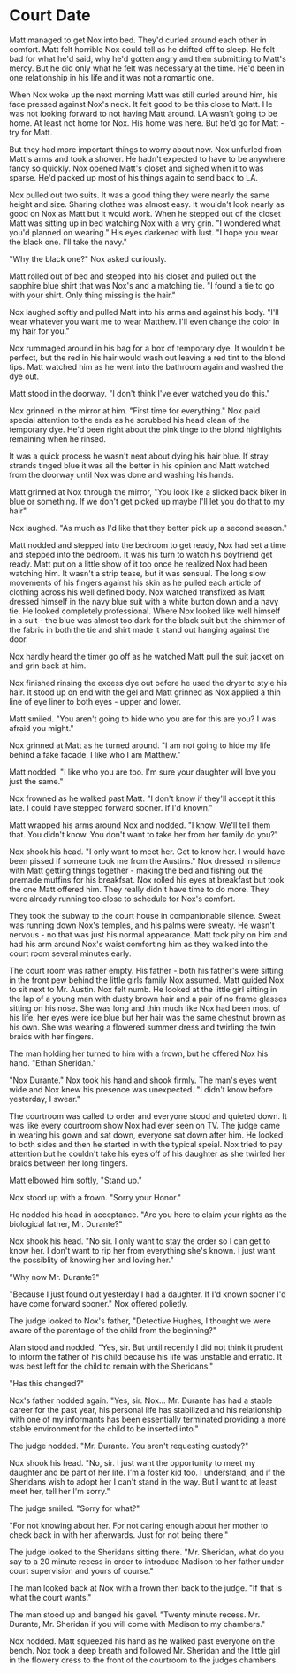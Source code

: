 # Court Date

Matt managed to get Nox into bed.  They'd curled around each other in comfort.  Matt felt horrible Nox could tell as he drifted off to sleep.  He felt bad for what he'd said, why he'd gotten angry and then submitting to Matt's mercy.  But he did only what he felt was necessary at the time.  He'd been in one relationship in his life and it was not a romantic one.

When Nox woke up the next morning Matt was still curled around him, his face pressed against Nox's neck.  It felt good to be this close to Matt.  He was not looking forward to not having Matt around.  LA wasn't going to be home.  At least not home for Nox.  His home was here.  But he'd go for Matt - try for Matt.

But they had more important things to worry about now.  Nox unfurled from Matt's arms and took a shower.  He hadn't expected to have to be anywhere fancy so quickly.  Nox opened Matt's closet and sighed when it to was sparse.  He'd packed up most of his things again to send back to LA.  

Nox pulled out two suits.  It was a good thing they were nearly the same height and size.  Sharing clothes was almost easy.  It wouldn't look nearly as good on Nox as Matt but it would work.  When he stepped out of the closet Matt was sitting up in bed watching Nox with a wry grin.  "I wondered what you'd planned on wearing."  His eyes darkened with lust.  "I hope you wear the black one.  I'll take the navy."

"Why the black one?"  Nox asked curiously.

Matt rolled out of bed and stepped into his closet and pulled out the sapphire blue shirt that was Nox's and a matching tie.  "I found a tie to go with your shirt.  Only thing missing is the hair."

Nox laughed softly and pulled Matt into his arms and against his body.  "I'll wear whatever you want me to wear Matthew.  I'll even change the color in my hair for you."

Nox rummaged around in his bag for a box of temporary dye.  It wouldn't be perfect, but the red in his hair would wash out leaving a red tint to the blond tips.  Matt watched him as he went into the bathroom again and washed the dye out.  

Matt stood in the doorway.  "I don't think I've ever watched you do this."

Nox grinned in the mirror at him.  "First time for everything."  Nox paid special attention to the ends as he scrubbed his head clean of the temporary dye.  He'd been right about the pink tinge to the blond highlights remaining when he rinsed.  

It was a quick process he wasn't neat about dying his hair blue.  If stray strands tinged blue it was all the better in his opinion and Matt watched from the doorway until Nox was done and washing his hands.

Matt grinned at Nox through the mirror, "You look like a slicked back biker in blue or something.  If we don't get picked up maybe I'll let you do that to my hair".

Nox laughed.  "As much as I'd like that they better pick up a second season."

Matt nodded and stepped into the bedroom to get ready, Nox had set a time and stepped into the bedroom.  It was his turn to watch his boyfriend get ready.  Matt put on a little show of it too once he realized Nox had been watching him.  It wasn't a strip tease, but it was sensual.  The long slow movements of his fingers against his skin as he pulled each article of clothing across his well defined body.  Nox watched transfixed as Matt dressed himself in the navy blue suit with a white button down and a navy tie.  He looked completely professional.  Where Nox looked like well himself in a suit - the blue was almost too dark for the black suit but the shimmer of the fabric in both the tie and shirt made it stand out hanging against the door.

Nox hardly heard the timer go off as he watched Matt pull the suit jacket on and grin back at him.

Nox finished rinsing the excess dye out before he used the dryer to style his hair.  It stood up on end with the gel and Matt grinned as Nox applied a thin line of eye liner to both eyes - upper and lower.

Matt smiled.  "You aren't going to hide who you are for this are you? I was afraid you might."

Nox grinned at Matt as he turned around.  "I am not going to hide my life behind a fake facade.  I like who I am Matthew."

Matt nodded.  "I like who you are too.  I'm sure your daughter will love you just the same."

Nox frowned as he walked past Matt.  "I don't know if they'll accept it this late.  I could have stepped forward sooner.  If I'd known."

Matt wrapped his arms around Nox and nodded.  "I know.  We'll tell them that.  You didn't know.  You don't want to take her from her family do you?"

Nox shook his head.  "I only want to meet her.  Get to know her.  I would have been pissed if someone took me from the Austins."  Nox dressed in silence with Matt getting things together - making the bed and fishing out the premade muffins for his breakfsat.  Nox rolled his eyes at breakfast but took the one Matt offered him.  They really didn't have time to do more.  They were already running too close to schedule for Nox's comfort.

They took the subway to the court house in companionable silence.  Sweat was running down Nox's temples, and his palms were sweaty.  He wasn't nervous - no that was just his normal appearance.  Matt took pity on him and had his arm around Nox's waist comforting him as they walked into the court room several minutes early. 

The court room was rather empty.  His father - both his father's were sitting in the front pew behind the little girls family Nox assumed.  Matt guided Nox to sit next to Mr. Austin.  Nox felt numb.  He looked at the little girl sitting in the lap of a young man with dusty brown hair and a pair of no frame glasses sitting on his nose.  She was long and thin much like Nox had been most of his life, her eyes were ice blue but her hair was the same chestnut brown as his own.  She was wearing a flowered summer dress and twirling the twin braids with her fingers.  

The man holding her turned to him with a frown, but he offered Nox his hand.  "Ethan Sheridan."

"Nox Durante."  Nox took his hand and shook firmly.  The man's eyes went wide and Nox knew his presence was unexpected.  "I didn't know before yesterday, I swear."

The courtroom was called to order and everyone stood and quieted down.  It was like every courtroom show Nox had ever seen on TV.  The judge came in wearing his gown and sat down, everyone sat down after him.  He looked to both sides and then he started in with the typical speial.  Nox tried to pay attention but he couldn't take his eyes off of his daughter as she twirled her braids between her long fingers.

Matt elbowed him softly, "Stand up."

Nox stood up with a frown.  "Sorry your Honor."

He nodded his head in acceptance.  "Are you here to claim your rights as the biological father, Mr. Durante?"

Nox shook his head.  "No sir.  I only want to stay the order so I can get to know her.  I don't want to rip her from everything she's known.  I just want the possiblity of knowing her and loving her."

"Why now Mr. Durante?"

"Because I just found out yesterday I had a daughter.  If I'd known sooner I'd have come forward sooner."  Nox offered polietly.

The judge looked to Nox's father, "Detective Hughes, I thought we were aware of the parentage of the child from the beginning?"

Alan stood and nodded, "Yes, sir.  But until recently I did not think it prudent to inform the father of his child because his life was unstable and erratic.  It was best left for the child to remain with the Sheridans."

"Has this changed?"

Nox's father nodded again.  "Yes, sir.  Nox... Mr. Durante has had a stable career for the past year, his personal life has stabilized and his relationship with one of my informants has been essentially terminated providing a more stable environment for the child to be inserted into."

The judge nodded.  "Mr. Durante.  You aren't requesting custody?"

Nox shook his head.  "No, sir.  I just want the opportunity to meet my daughter and be part of her life.  I'm a foster kid too.  I understand, and if the Sheridans wish to adopt her I can't stand in the way.  But I want to at least meet her,  tell her I'm sorry."

The judge smiled. "Sorry for what?"

"For not knowing about her.  For not caring enough about her mother to check back in with her afterwards.  Just for not being there."

The judge looked to the Sheridans sitting there.  "Mr. Sheridan, what do you say to a 20 minute recess in order to introduce Madison to her father under court supervision and yours of course."

The man looked back at Nox with a frown then back to the judge.  "If that is what the court wants."

The man stood up and banged his gavel.  "Twenty minute recess.  Mr. Durante, Mr. Sheridan if you will come with Madison to my chambers."

Nox nodded.  Matt squeezed his hand as he walked past everyone on the bench.  Nox took a deep breath and followed Mr. Sheridan and the little girl in the flowery dress to the front of the courtroom to the judges chambers.

